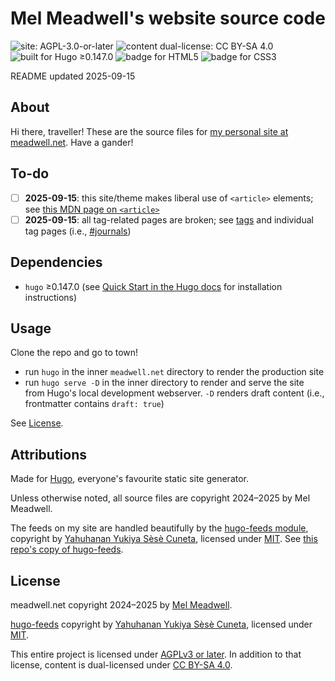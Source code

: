 # Mel Meadwell's website source code

![site: AGPL-3.0-or-later](https://img.shields.io/badge/license-AGPL--3.0--or--later-indianred?labelColor=darkslategrey)
![content dual-license: CC BY-SA 4.0](https://img.shields.io/badge/content_dual--license-CC_BY--SA_4.0-indianred?labelColor=darkslategrey)
![built for Hugo ≥0.147.0](https://img.shields.io/badge/built_for-Hugo_%E2%89%A50.147.0-deeppink?logo=hugo&logoColor=white&labelColor=darkslategrey)
![badge for HTML5](https://img.shields.io/badge/HTML5-tomato?logo=html5&logoColor=white)
![badge for CSS3](https://img.shields.io/badge/CSS3-tomato?logo=css3&logoColor=white)

README updated 2025-09-15

## About

Hi there, traveller! These are the source files for [my personal site at meadwell.net](https://meadwell.net). Have a gander!

## To-do

- [ ] **2025-09-15**: this site/theme makes liberal use of `<article>` elements; see [this MDN page on `<article>`](https://developer.mozilla.org/en-US/docs/Web/HTML/Reference/Elements/article)
- [ ] **2025-09-15**: all tag-related pages are broken; see [tags](https://meadwell.net/tags/) and individual tag pages (i.e., [#journals](https://meadwell.net/tags/journals/))

## Dependencies

- `hugo` ≥0.147.0 (see [Quick Start in the Hugo docs](https://gohugo.io/getting-started/quick-start/) for installation instructions)

## Usage

Clone the repo and go to town!

- run `hugo` in the inner `meadwell.net` directory to render the production site
- run `hugo serve -D` in the inner directory to render and serve the site from Hugo's local development webserver. `-D` renders draft content (i.e., frontmatter contains `draft: true`)

See [License](#license).

## Attributions

Made for [Hugo](https://gohugo.io/), everyone's favourite static site generator.

Unless otherwise noted, all source files are copyright 2024–2025 by Mel Meadwell.

The feeds on my site are handled beautifully by the [hugo-feeds module](https://codeberg.org/yelosan/hugo-feeds),
copyright by [Yahuhanan Yukiya Sèsè Cuneta](https://youronly.one/),
licensed under [MIT](https://github.com/qx-7/meadwell.net/blob/main/meadwell.net/themes/hugo-feeds/LICENSE.markdown).
See [this repo's copy of hugo-feeds](https://github.com/qx-7/meadwell.net/blob/main/meadwell.net/themes/hugo-feeds).

## License

meadwell.net copyright 2024–2025 by [Mel Meadwell](https://meadwell.net).

[hugo-feeds](https://codeberg.org/yelosan/hugo-feeds) copyright by [Yahuhanan Yukiya Sèsè Cuneta](https://youronly.one/), licensed under [MIT](https://github.com/qx-7/meadwell.net/blob/main/meadwell.net/themes/hugo-feeds/LICENSE.markdown).

This entire project is licensed under [AGPLv3 or later](https://github.com/qx-7/meadwell.net/blob/main/LICENSE.AGPL-3.0-or-later.markdown). In addition to that license, content is dual-licensed under [CC BY-SA 4.0](https://github.com/qx-7/meadwell.net/blob/main/LICENSE.CC-BY-SA-4.0.markdown).
